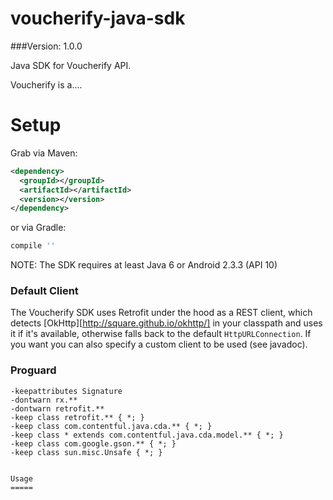 voucherify-java-sdk
===============

###Version: 1.0.0

Java SDK for Voucherify API.

Voucherify is a....

Setup
=====

Grab via Maven:
```xml
<dependency>
  <groupId></groupId>
  <artifactId></artifactId>
  <version></version>
</dependency>
```
or via Gradle:
```groovy
compile ''
```

NOTE:
The SDK requires at least Java 6 or Android 2.3.3 (API 10)


### Default Client

The Voucherify SDK uses Retrofit under the hood as a REST client, which detects [OkHttp][http://square.github.io/okhttp/] in your classpath and uses it if it's available, otherwise falls back to the default `HttpURLConnection`.
If you want you can also specify a custom client to be used (see javadoc).


### Proguard
```
-keepattributes Signature
-dontwarn rx.**
-dontwarn retrofit.**
-keep class retrofit.** { *; }
-keep class com.contentful.java.cda.** { *; }
-keep class * extends com.contentful.java.cda.model.** { *; }
-keep class com.google.gson.** { *; }
-keep class sun.misc.Unsafe { *; }


Usage
=====



